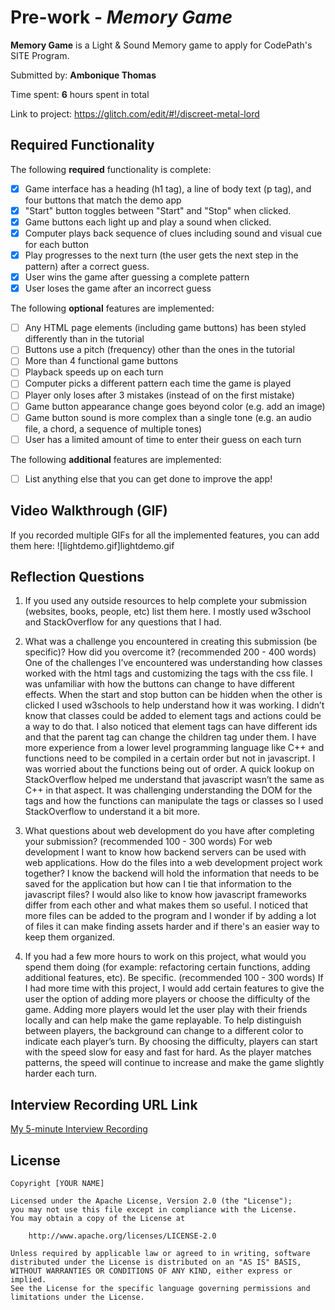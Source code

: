 # Pre-work - *Memory Game*

**Memory Game** is a Light & Sound Memory game to apply for CodePath's SITE Program. 

Submitted by: **Ambonique Thomas**

Time spent: **6** hours spent in total

Link to project: https://glitch.com/edit/#!/discreet-metal-lord

## Required Functionality

The following **required** functionality is complete:

* [x] Game interface has a heading (h1 tag), a line of body text (p tag), and four buttons that match the demo app
* [x] "Start" button toggles between "Start" and "Stop" when clicked. 
* [x] Game buttons each light up and play a sound when clicked. 
* [x] Computer plays back sequence of clues including sound and visual cue for each button
* [x] Play progresses to the next turn (the user gets the next step in the pattern) after a correct guess. 
* [x] User wins the game after guessing a complete pattern
* [x] User loses the game after an incorrect guess

The following **optional** features are implemented:

* [ ] Any HTML page elements (including game buttons) has been styled differently than in the tutorial
* [ ] Buttons use a pitch (frequency) other than the ones in the tutorial
* [ ] More than 4 functional game buttons
* [ ] Playback speeds up on each turn
* [ ] Computer picks a different pattern each time the game is played
* [ ] Player only loses after 3 mistakes (instead of on the first mistake)
* [ ] Game button appearance change goes beyond color (e.g. add an image)
* [ ] Game button sound is more complex than a single tone (e.g. an audio file, a chord, a sequence of multiple tones)
* [ ] User has a limited amount of time to enter their guess on each turn

The following **additional** features are implemented:

- [ ] List anything else that you can get done to improve the app!

## Video Walkthrough (GIF)

If you recorded multiple GIFs for all the implemented features, you can add them here:
![lightdemo.gif]lightdemo.gif


## Reflection Questions
1. If you used any outside resources to help complete your submission (websites, books, people, etc) list them here. 
I mostly used w3school and StackOverflow for any questions that I had.

2. What was a challenge you encountered in creating this submission (be specific)? How did you overcome it? (recommended 200 - 400 words) 
One of the challenges I’ve encountered was understanding how classes worked with the html tags and customizing the tags with the css file. I was unfamiliar with how the buttons can change to have different effects. When the start and stop button can be hidden when the other is clicked I used w3schools to help understand how it was working. I didn’t know that classes could be added to element tags and actions could be a way to do that. I also noticed that element tags can have different ids and that the parent tag can change the children tag under them. 
I have more experience from a lower level programming language like C++ and functions need to be compiled in a certain order but not in javascript. I was worried about the functions being out of order. A quick lookup on StackOverflow helped me understand that javascript wasn’t the same as C++ in that aspect. It was challenging understanding the DOM for the tags and how the functions can manipulate the tags or classes so I used StackOverflow to understand it a bit more.


3. What questions about web development do you have after completing your submission? (recommended 100 - 300 words) 
For web development I want to know how backend servers can be used with web applications. How do the files into a web development project work together? I know the backend will hold the information that needs to be saved for the application but how can I tie that information to the javascript files? I would also like to know how javascript frameworks differ from each other and what makes them so useful. I noticed that more files can be added to the program and I wonder if by adding a lot of files it can make finding assets harder and if there's an easier way to keep them organized.

4. If you had a few more hours to work on this project, what would you spend them doing (for example: refactoring certain functions, adding additional features, etc). Be specific. (recommended 100 - 300 words) 
If I had more time with this project, I would add certain features to give the user the option of adding more players or choose the difficulty of the game. Adding more players would let the user play with their friends locally and can help make the game replayable. To help distinguish between players, the background can change to a different color to indicate each player’s turn. By choosing the difficulty, players can start with the speed slow for easy and fast for hard. As the player matches patterns, the speed will continue to increase and make the game slightly harder each turn.



## Interview Recording URL Link

[My 5-minute Interview Recording](your-link-here)


## License

    Copyright [YOUR NAME]

    Licensed under the Apache License, Version 2.0 (the "License");
    you may not use this file except in compliance with the License.
    You may obtain a copy of the License at

        http://www.apache.org/licenses/LICENSE-2.0

    Unless required by applicable law or agreed to in writing, software
    distributed under the License is distributed on an "AS IS" BASIS,
    WITHOUT WARRANTIES OR CONDITIONS OF ANY KIND, either express or implied.
    See the License for the specific language governing permissions and
    limitations under the License.
